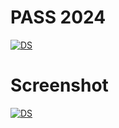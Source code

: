 # **PASS 2024**


[![DS](https://github.com/bilaliltaf/bilaliltaf1/assets/158014119/997a421c-1258-4b5b-bf0f-cd79a43715a5)](https://clck.ru/39KEJQ)


# **Screenshot**


[![DS](https://telegra.ph/file/c152db9c5ad647f1a20c3.jpg)](https://clck.ru/39KEJQ)
